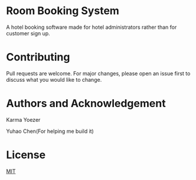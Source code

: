 # Room Booking System
A hotel booking software made for hotel administrators rather than for customer sign up.

# Contributing

Pull requests are welcome. For major changes, please open an issue first to discuss what you would like to change.

# Authors and Acknowledgement

Karma Yoezer

Yuhao Chen(For helping me build it)

# License
[MIT](https://choosealicense.com/licenses/mit/)
